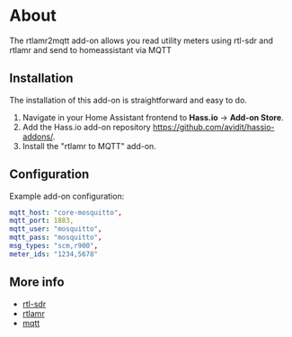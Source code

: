 # About

The rtlamr2mqtt add-on allows you read utility meters
using rtl-sdr and rtlamr and send to homeassistant via MQTT

## Installation

The installation of this add-on is straightforward and easy to do.

1. Navigate in your Home Assistant frontend to **Hass.io** -> **Add-on Store**.
2. Add the Hass.io add-on repository https://github.com/avidit/hassio-addons/.
3. Install the "rtlamr to MQTT" add-on.

## Configuration

Example add-on configuration:

```yaml
mqtt_host: "core-mosquitto",
mqtt_port: 1883,
mqtt_user: "mosquitto",
mqtt_pass: "mosquitto",
msg_types: "scm,r900",
meter_ids: "1234,5678"
```

## More info

- [rtl-sdr](https://osmocom.org/projects/rtl-sdr)
- [rtlamr](https://github.com/bemasher/rtlamr)
- [mqtt](https://mqtt.org/)
